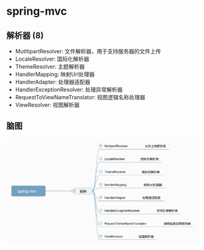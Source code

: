 # spring-mvc

## 解析器 (8)

- MutltipartResolver: 文件解析器，用于支持服务器的文件上传
- LocaleResolver: 国际化解析器
- ThemeResolver: 主题解析器
- HandlerMapping: 映射Url处理器
- HandlerAdapter: 处理器适配器
- HandlerExceptionResolver: 处理异常解析器
- RequestToViewNameTranslator: 视图逻辑名称处理器
- ViewResolver: 视图解析器


## 脑图
![avatar](../screenshots/基础篇/spring-mvc/spring-mvc.png)